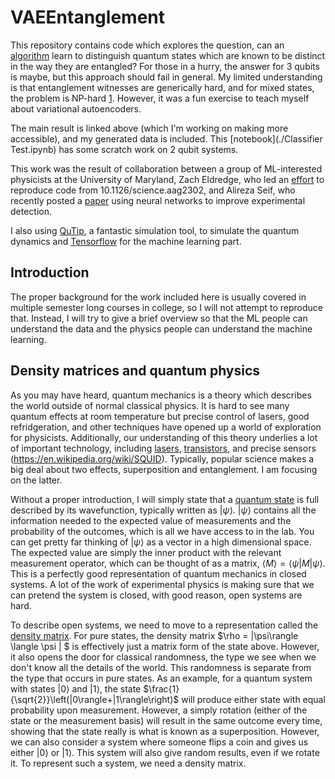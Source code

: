 # VAEEntanglement
This repository contains code which explores the question, can an [algorithm](./3QubitVariationalAutoEncoder.ipynb) learn to distinguish quantum states which are known to be distinct in the way they are entangled? For those in a hurry, the answer for 3 qubits is maybe, but this approach should fail in general. My limited understanding is that entanglement witnesses are generically hard, and for mixed states, the problem is NP-hard [1](https://dl.acm.org/citation.cfm?doid=780542.780545). However, it was a fun exercise to teach myself about variational autoencoders.

The main result is linked above (which I'm working on making more accessible), and my generated data is included. This [notebook](./Classifier Test.ipynb) has some scratch work on 2 qubit systems.

This work was the result of collaboration between a group of ML-interested physicists at the University of Maryland, Zach Eldredge, who led an [effort](https://github.com/zeldredge/py-nqs) to reproduce code from 10.1126/science.aag2302, and Alireza Seif, who recently posted a [paper](https://arxiv.org/abs/1804.07718) using neural networks to improve experimental detection.

I also using [QuTip](http://qutip.org/index.html), a fantastic simulation tool, to simulate the quantum dynamics and [Tensorflow](https://www.tensorflow.org/) for the machine learning part.

## Introduction
The proper background for the work included here is usually covered in multiple semester long courses in college, so I will not attempt to reproduce that. Instead, I will try to give a brief overview so that the ML people can understand the data and the physics people can understand the machine learning.

## Density matrices and quantum physics
As you may have heard, quantum mechanics is a theory which describes the world outside of normal classical physics. It is hard to see many quantum effects at room temperature but precise control of lasers, good refridgeration, and other techniques have opened up a world of exploration for physicists. Additionally, our understanding of this theory underlies a lot of important technology, including [lasers](https://en.wikipedia.org/wiki/Laser), [transistors](https://en.wikipedia.org/wiki/Transistor), and precise sensors (https://en.wikipedia.org/wiki/SQUID). Typically, popular science makes a big deal about two effects, superposition and entanglement. I am focusing on the latter.

Without a proper introduction, I will simply state that a [quantum state](https://en.wikipedia.org/wiki/Quantum_state) is full described by its wavefunction, typically written as $|\psi\rangle$. $|\psi\rangle$ contains all the information needed to the expected value of measurements and the probability of the outcomes, which is all we have access to in the lab. You can get pretty far thinking of $|\psi\rangle$ as a vector in a high dimensional space. The expected value are simply the inner product with the relevant measurement operator, which can be thought of as a matrix, $\langle M\rangle = \langle \psi | M|\psi \rangle$. This is a perfectly good representation of quantum mechanics in closed systems. A lot of the work of experimental physics is making sure that we can pretend the system is closed, with good reason, open systems are hard. 

To describe open systems, we need to move to a representation called the [density matrix](https://en.wikipedia.org/wiki/Density_matrix). For pure states, the density matrix $\rho = |\psi\rangle \langle \psi | $ is effectively just a matrix form of the state above. However, it also opens the door for classical randomness, the type we see when we don't know all the details of the world. This randomness is separate from the type that occurs in pure states. As an example, for a quantum system with states $|0\rangle$ and $|1\rangle$, the state $\frac{1}{\sqrt{2}}\left(|0\rangle+|1\rangle\right)$ will produce either state with equal probability upon measurement. However, a simply rotation (either of the state or the measurement basis) will result in the same outcome every time, showing that the state really is what is known as a superposition. However, we can also consider a system where someone flips a coin and gives us either $|0\rangle$ or $|1\rangle$. This system will also give random results, even if we rotate it. To represent such a system, we need a density matrix.
